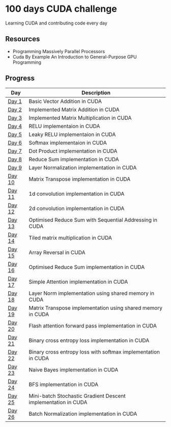 # 100 days CUDA challenge
Learning CUDA and contributing code every day

## Resources
- Programming Massively Parallel Processors
- Cuda By Example An Introduction to General-Purpose GPU Programming

## Progress

| Day    | Description                                               |
|--------|-----------------------------------------------------------|
| [Day 1](./day_01/)   | Basic Vector Addition in CUDA                           |
| [Day 2](./day_02/)   | Implemented Matrix Addition in CUDA                     |
| [Day 3](./day_03/)   | Implemented Matrix Multiplication in CUDA               |
| [Day 4](./day_04/)   | RELU implementaion in CUDA                              |
| [Day 5](./day_05/)   | Leaky RELU implementaion in CUDA                        |
| [Day 6](./day_06/)   | Softmax implementaion in CUDA                           |
| [Day 7](./day_07/)   | Dot Product implementation in CUDA                      |
| [Day 8](./day_08/)   | Reduce Sum implementation in CUDA                       |
| [Day 9](./day_09/)   | Layer Normalization implementation in CUDA              |
| [Day 10](./day_10/)  | Matrix Transpose implementation in CUDA                 |
| [Day 11](./day_11/)  | 1d convolution implementation in CUDA                   |
| [Day 12](./day_12/)  | 2d convolution implementation in CUDA                   |
| [Day 13](./day_13/)  | Optimised Reduce Sum with Sequential Addressing in CUDA |
| [Day 14](./day_14/)  | Tiled matrix multiplication in CUDA                     |
| [Day 15](./day_15/)  | Array Reversal in CUDA                                  |
| [Day 16](./day_16/)  | Optimised Reduce Sum implementation in CUDA             |
| [Day 17](./day_17/)  | Simple Attention implementation in CUDA                 |
| [Day 18](./day_18/)  | Layer Norm implementation using shared memory in CUDA   |
| [Day 19](./day_19/)  | Matrix Transpose implementation using shared memory in CUDA |
| [Day 20](./day_20/)  | Flash attention forward pass implementation in CUDA     |
| [Day 21](./day_21/)  | Binary cross entropy loss implementation in CUDA        |
| [Day 22](./day_22/)  | Binary cross entropy loss with softmax implementation in CUDA |
| [Day 23](./day_23/)  | Naive Bayes implementation in CUDA                      |
| [Day 24](./day_24/)  | BFS implementation in CUDA                              |
| [Day 25](./day_25/)  | Mini-batch Stochastic Gradient Descent implementation in CUDA |
| [Day 26](./day_26/)  | Batch Normalization implementation in CUDA              |